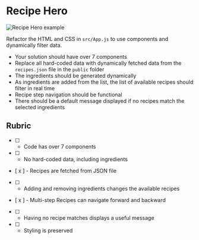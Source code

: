 # Recipe Hero

![Recipe Hero example](recipe-hero.jpg)

Refactor the HTML and CSS in `src/App.js` to use components and dynamically filter data.

* Your solution should have over 7 components
* Replace all hard-coded data with dynamically fetched data from the `recipes.json` file in the `public` folder
* The ingredients should be generated dynamically
* As ingredients are added from the list, the list of available recipes should filter in real time
* Recipe step navigation should be functional
* There should be a default message displayed if no recipes match the selected ingredients

## Rubric

* [ ] - Code has over 7 components
* [ ] - No hard-coded data, including ingredients
* [ x ] - Recipes are fetched from JSON file
* [ ] - Adding and removing ingredients changes the available recipes
* [ x ] - Multi-step Recipes can navigate forward and backward
* [ ] - Having no recipe matches displays a useful message
* [ ] - Styling is preserved

